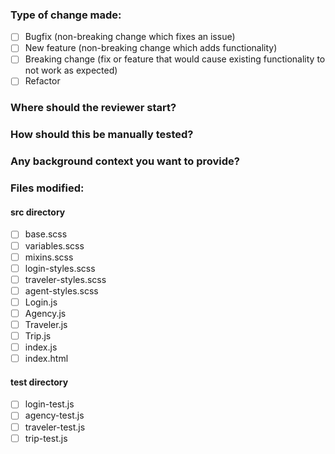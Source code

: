 ### Type of change made:
- [ ] Bugfix (non-breaking change which fixes an issue)
- [ ] New feature (non-breaking change which adds functionality)
- [ ] Breaking change (fix or feature that would cause existing functionality to not work as expected)
- [ ] Refactor

### Where should the reviewer start?

### How should this be manually tested?

### Any background context you want to provide?

### Files modified:
#### src directory
  - [ ] base.scss
  - [ ] variables.scss
  - [ ] mixins.scss  
  - [ ] login-styles.scss
  - [ ] traveler-styles.scss
  - [ ] agent-styles.scss
  - [ ] Login.js
  - [ ] Agency.js
  - [ ] Traveler.js
  - [ ] Trip.js
  - [ ] index.js
  - [ ] index.html
#### test directory
- [ ] login-test.js
- [ ] agency-test.js
- [ ] traveler-test.js
- [ ] trip-test.js
